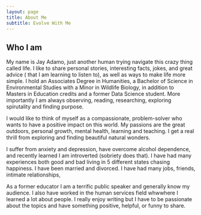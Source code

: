 ```yaml
---
layout: page
title: About Me
subtitle: Evolve With Me
---
```


## Who I am  
My name is Jay Adamo, just another human trying navigate this crazy thing called life.  I like to share personal stories, interesting facts, jokes, and great advice ( that I am learning to listen to), as well as ways to make life more simple. I hold an Associates Degree in Humanities, a Bachelor of Science in Environmental Studies with a Minor in Wildlife Biology, in addition to Masters in Education credits and a former Data Science student. More importantly I am always observing, reading, researching, exploring spirutality and finding purpose.   

I would like to think of myself as a compassionate, problem-solver who wants to have a positive impact on this world. My passions are the great outdoors, personal growth, mental health, learning and teaching. I get a real thrill from exploring and finding beautiful natural wonders.  

I suffer from anxiety and depression, have overcome alcohol dependence, and recently learned I am introverted (sobriety does that). I have had many experiences both good and bad living in 5 different states chasing happiness. I have been married and divorced. I have had many jobs, friends, intimate relationships, 

As a former educator I am a terrific public speaker and generally know my audience. I also have worked in the human services field whwwhere I learned a lot about people. I really enjoy writing but I have to be passionate about the topics and have something positive, helpful, or funny to share.  
